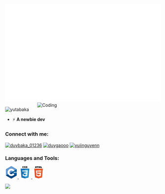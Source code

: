 
<a href="#" target="_blank">
  <img src="svg/yutabaka.svg" width="1200" alt="yutabaka_" />
</a>

<img align="right" alt="Coding" width="400" src="https://media.giphy.com/media/Dh5q0sShxgp13DwrvG/giphy.gif">

<p align="left"> <img src="https://komarev.com/ghpvc/?username=yutabaka&label=Profile%20views&color=0e75b6&style=flat" alt="yutabaka" /> </p>

- ⚡ **A newbie dev**

<h3 align="left">Connect with me:</h3>
<p align="left">
<a href="https://twitter.com/duybaka_01236" target="blank"><img align="center" src="https://raw.githubusercontent.com/rahuldkjain/github-profile-readme-generator/master/src/images/icons/Social/twitter.svg" alt="duybaka_01236" height="30" width="40" /></a>
<a href="https://fb.com/duygaooo" target="blank"><img align="center" src="https://raw.githubusercontent.com/rahuldkjain/github-profile-readme-generator/master/src/images/icons/Social/facebook.svg" alt="duygaooo" height="30" width="40" /></a>
<a href="https://instagram.com/yuiinguyenn" target="blank"><img align="center" src="https://raw.githubusercontent.com/rahuldkjain/github-profile-readme-generator/master/src/images/icons/Social/instagram.svg" alt="yuiinguyenn" height="30" width="40" /></a>
</p>

<h3 align="left">Languages and Tools:</h3>
<p align="left"> <a href="https://www.w3schools.com/cpp/" target="_blank" rel="noreferrer"> <img src="https://raw.githubusercontent.com/devicons/devicon/master/icons/cplusplus/cplusplus-original.svg" alt="cplusplus" width="40" height="40"/> </a> <a href="https://www.w3schools.com/css/" target="_blank" rel="noreferrer"> <img src="https://raw.githubusercontent.com/devicons/devicon/master/icons/css3/css3-original-wordmark.svg" alt="css3" width="40" height="40"/> </a> <a href="https://www.w3.org/html/" target="_blank" rel="noreferrer"> <img src="https://raw.githubusercontent.com/devicons/devicon/master/icons/html5/html5-original-wordmark.svg" alt="html5" width="40" height="40"/> </a> </p>

![](https://github-readme-stats.vercel.app/api/top-langs/?username=yutabaka&theme=dark&hide_border=false&include_all_commits=false&count_private=false&layout=compact)
